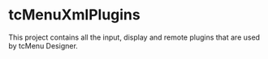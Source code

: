 # tcMenuXmlPlugins
This project contains all the input, display and remote plugins that are used by tcMenu Designer.
